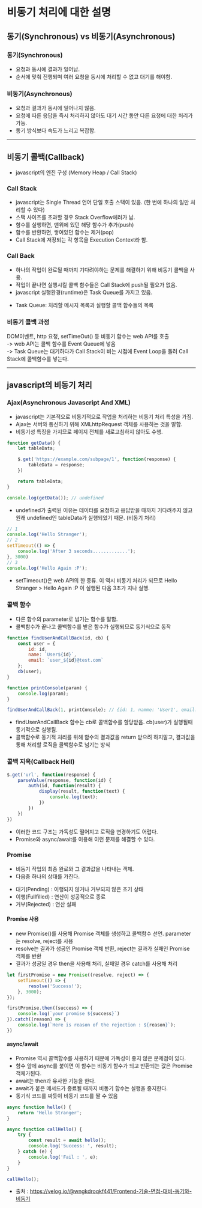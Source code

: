# 비동기 처리에 대한 설명

## 동기(Synchronous) vs 비동기(Asynchronous)
### 동기(Synchronous)
- 요청과 동시에 결과가 일어남.
- 순서에 맞춰 진행되며 여러 요청을 동시에 처리할 수 없고 대기를 해야함.
### 비동기(Asynchronous)
- 요청과 결과가 동시에 일어나지 않음.
- 요청에 따른 응답을 즉시 처리하지 않아도 대기 시간 동안 다른 요청에 대한 처리가 가능.
- 동기 방식보다 속도가 느리고 복잡함.

<hr />

## 비동기 콜백(Callback)
- javascript의 엔진 구성 (Memory Heap / Call Stack)
### Call Stack
- javascript는 Single Thread 언어 단일 호출 스택이 있음. (한 번에 하나의 일만 처리할 수 있다)
- 스택 사이즈를 초과할 경우 Stack Overflow에러가 남.
- 함수를 실행하면, 맨위에 있던 해당 함수가 추가(push)
- 함수를 반환하면, 쌓여있던 함수는 제거(pop)
- Call Stack에 저장되는 각 항목을 Execution Context라 함.
### Call Back
- 하나의 작업이 완료될 때까지 기다려야하는 문제를 해결하기 위해 비동기 콜백을 사용.
- 작업이 끝나면 실행시킬 콜백 함수들은 Call Stack에 push될 필요가 없음.
- javascript 실행환경(runtime)은 Task Queue를 가지고 있음.
* Task Queue: 처리할 메시지 목록과 실행할 콜백 함수들의 목록 
### 비동기 콜백 과정
DOM이벤트, http 요청, setTimeOut() 등 비동기 함수는 web API를 호출 <br>
-> web API는 콜백 함수를 Event Queue에 넣음 <br>
-> Task Queue는 대기하다가 Call Stack이 비는 시점에 Event Loop을 돌려 Call Stack에 콜백함수를 넣는다.

<hr />

## javascript의 비동기 처리
### Ajax(Asynchronous Javascript And XML)
- javascript는 기본적으로 비동기적으로 작업을 처리하는 비동기 처리 특성을 가짐.
- Ajax는 서버와 통신하기 위해 XMLhttpRequest 객체를 사용하는 것을 말함.
- 비동기성 특징을 가지므로 페이지 전체를 새로고침하지 않아도 수행.

```javascript
function getData() {
    let tableData;

    $.get('https://example.com/subpage/1', function(response) {
        tableData = response;
    })

    return tableData;
}

console.log(getData()); // undefined
```
- undefined가 출력된 이유는 데이터를 요청하고 응답받을 때까지 기다려주지 않고 원래 undefined인 tableData가 실행되었기 때문. (비동기 처리)

```javascript
// 1
console.log('Hello Stranger');
// 2
setTimeout(() => {
    console.log('After 3 seconds.............');
}, 3000)
// 3
console.log('Hello Again :P');
```
- setTimeout()은 web API의 한 종류. 이 역시 비동기 처리가 되므로 Hello Stranger > Hello Again :P 이 실행된 다음 3초가 지나 실행.

### 콜백 함수
- 다른 함수의 parameter로 넘기는 함수를 말함.
- 콜백함수가 끝나고 콜백함수를 받은 함수가 실행되므로 동기식으로 동작

```javascript
function findUserAndCallBack(id, cb) {
    const user = {
        id: id,
        name: `User${id}`,
        email: `user_${id}@test.com`
    };
    cb(user);
}

function printConsole(param) {
    console.log(param);
}

findUserAndCallBack(1, printConsole); // {id: 1, namme: 'User1', email: 'user_1@test.com'}
```
- findUserAndCallBack 함수는 cb로 콜백함수를 할당받음. cb(user)가 실행될때 동기적으로 실행됨.
- 콜백함수로 동기적 처리를 위해 함수의 결과값을 return 받으려 하지말고, 결과값을 통해 처리할 로직을 콜백함수로 넘기는 방식

### 콜백 지옥(Callback Hell)
```javascript
$.get('url', function(response) {
    parseValue(response, function(id) {
        auth(id, function(result) {
            display(result, function(text) {
                console.log(text);
            })
        })
    })
})
```
- 이러한 코드 구조는 가독성도 떨어지고 로직을 변경하기도 어렵다.
- Promise와 async/await를 이용해 이런 문제를 해결할 수 있다.

### Promise
- 비동기 작업의 최종 완료와 그 결과값을 나타내는 객체.
- 다음중 하나의 상태를 가진다.
* 대기(Pending) : 이행되지 않거나 거부되지 않은 초기 상태
* 이행(Fullfilled) : 연산이 성공적으로 종료
* 거부(Rejected) : 연산 실패

#### Promise 사용
- new Promise()를 사용해 Promise 객체를 생성하고 콜백함수 선언. parameter는 resolve, reject를 사용
- resolve는 결과가 성공인 Promise 객체 반환, reject는 결과가 실패인 Promise 객체를 반환
- 결과가 성공일 경우 then을 사용해 처리, 실패일 경우 catch를 사용해 처리
```javascript
let firstPromise = new Promise((resolve, reject) => {
    setTimeout(() => {
        resolve('Success!');
    }, 3000);
});

firstPromise.then((success) => {
    console.log(`your promise ${success}`)
}).catch((reason) => {
    console.log(`Here is reason of the rejection : ${reason}`);
})
```

#### async/await
- Promise 역시 콜백함수를 사용하기 때문에 가독성이 좋지 않은 문제점이 있다.
- 함수 앞에 async를 붙이면 이 함수는 비동기 함수가 되고 반환되는 값은 Promise 객체가된다.
- await는 then과 유사한 기능을 한다.
- await가 붙은 메서드가 종료될 때까지 비동기 함수는 실행을 중지한다. 
- 동기식 코드를 짜듯이 비동기 코드를 짤 수 있음
```javascript
async function hello() {
    return 'Hello Stranger';
}

async function callHello() {
    try {
        const result = await hello();
        console.log('Success: ', result);
    } catch (e) {
        console.log('Fail : ', e);
    }
}

callHello();
```

- 출처 : https://velog.io/@wngkdroqkf441/Frontend-기술-면접-대비-동기와-비동기